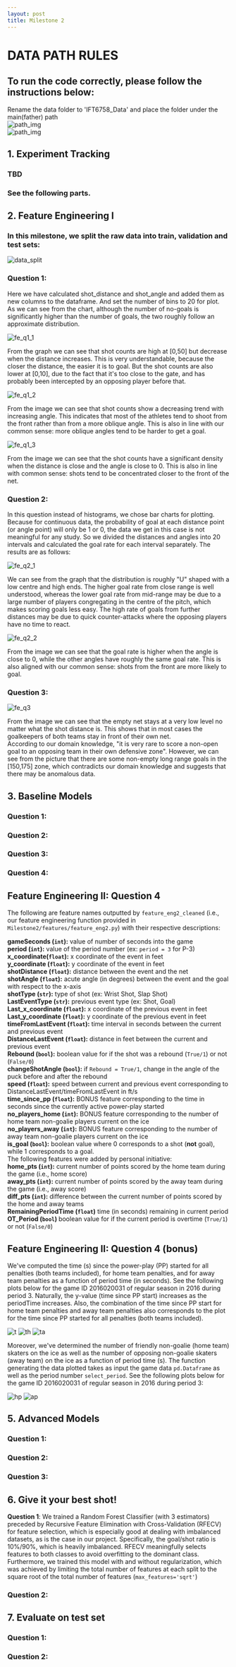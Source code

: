 ```yaml
---
layout: post
title: Milestone 2
---
```


# <strong>DATA PATH RULES</strong>
## To run the code correctly, please follow the instructions below:<br> 
Rename the data folder to 'IFT6758_Data' and place the folder under the main(father) path <br>
![path_img](../images/path1_m2.png)<br>![path_img](../images/path2_m2.png)<br>

## <strong>1. Experiment Tracking</strong>

### TBD

### See the following parts.

## <strong>2. Feature Engineering I</strong>

### In this milestone, we split the raw data into train, validation and test sets:

![data_split](../images/data_split_m2.png)

### <strong>Question 1</strong>: 

Here we have calculated shot_distance and shot_angle and added them as new columns to the dataframe. And set the number of bins to 20 for plot.<br>
As we can see from the chart, although the number of no-goals is significantly higher than the number of goals, the two roughly follow an approximate distribution.

![fe_q1_1](../images/m2_fe1_q1_1.png)

From the graph we can see that shot counts are high at [0,50] but decrease when the distance increases. This is very understandable, because the closer the distance, the easier it is to goal. But the shot counts are also lower at [0,10], due to the fact that it's too close to the gate, and has probably been intercepted by an opposing player before that.

![fe_q1_2](../images/m2_fe1_q1_2.png)

From the image we can see that shot counts show a decreasing trend with increasing angle. This indicates that most of the athletes tend to shoot from the front rather than from a more oblique angle. This is also in line with our common sense: more oblique angles tend to be harder to get a goal.

![fe_q1_3](../images/m2_fe1_q1_3.png)

From the image we can see that the shot counts have a significant density when the distance is close and the angle is close to 0. This is also in line with common sense: shots tend to be concentrated closer to the front of the net.

### <strong>Question 2</strong>:

In this question instead of histograms, we chose bar charts for plotting. Because for continuous data, the probability of goal at each distance point (or angle point) will only be 1 or 0, the data we get in this case is not meaningful for any study. So we divided the distances and angles into 20 intervals and calculated the goal rate for each interval separately. The results are as follows:

![fe_q2_1](../images/m2_fe1_q2_1.png)

We can see from the graph that the distribution is roughly "U" shaped with a low centre and high ends. The higher goal rate from close range is well understood, whereas the lower goal rate from mid-range may be due to a large number of players congregating in the centre of the pitch, which makes scoring goals less easy. The high rate of goals from further distances may be due to quick counter-attacks where the opposing players have no time to react.

![fe_q2_2](../images/m2_fe1_q2_2.png)

From the image we can see that the goal rate is higher when the angle is close to 0, while the other angles have roughly the same goal rate. This is also aligned with our common sense: shots from the front are more likely to goal.

### <strong>Question 3</strong>:

![fe_q3](../images/m2_fe1_q3.png)

From the image we can see that the empty net stays at a very low level no matter what the shot distance is. This shows that in most cases the goalkeepers of both teams stay in front of their own net.<br>
According to our domain knowledge, "it is very rare to score a non-open goal to an opposing team in their own defensive zone". However, we can see from the picture that there are some non-empty long range goals in the [150,175] zone, which contradicts our domain knowledge and suggests that there may be anomalous data.


## <strong>3. Baseline Models</strong>

### <strong>Question 1</strong>:

### <strong>Question 2</strong>:

### <strong>Question 3</strong>:

### <strong>Question 4</strong>:


## Feature Engineering II: Question 4

The following are feature names outputted by `feature_eng2_cleaned` (i.e., our feature engineering function provided in `Milestone2/features/feature_eng2.py`) with their respective descriptions:

 <strong>gameSeconds (`int`):</strong> value of number of seconds into the game  <br>
 <strong>period (`int`):</strong> value of the period number (ex: `period = 3` for P-3) <br>
 <strong>x_coordinate(`float`):</strong> x coordinate of the event in feet <br>
 <strong>y_coordinate (`float`):</strong> y coordinate of the event in feet  <br>
 <strong>shotDistance (`float`):</strong> distance between the event and the net  <br>
 <strong>shotAngle (`float`):</strong> acute angle (in degrees) between the event and the goal with respect to the x-axis  <br>
 <strong>shotType (`str`):</strong> type of shot (ex: Wrist Shot, Slap Shot)  <br>
 <strong>LastEventType (`str`):</strong> previous event type (ex: Shot, Goal)  <br>
 <strong>Last_x_coordinate (`float`):</strong> x coordinate of the previous event in feet <br>
 <strong>Last_y_coordinate (`float`):</strong> y coordinate of the previous event in feet <br>
 <strong>timeFromLastEvent (`float`):</strong> time interval in seconds between the current and previous event  <br>
 <strong>DistanceLastEvent (`float`):</strong> distance in feet between the current and previous event  <br>
 <strong>Rebound (`bool`):</strong> boolean value for if the shot was a rebound (`True/1`) or not (`False/0`) <br>
 <strong>changeShotAngle (`bool`):</strong> if `Rebound = True/1`, change in the angle of the puck before and after the rebound  <br>
 <strong>speed (`float`):</strong> speed between current and previous event corresponding to DistanceLastEvent/timeFromLastEvent in ft/s <br>
 <strong>time_since_pp (`float`):</strong> BONUS feature corresponding to the time in seconds since the currently active power-play started <br>
<strong>no_players_home (`int`):</strong> BONUS feature corresponding to the number of home team non-goalie players current on the ice <br>
 <strong>no_players_away (`int`):</strong> BONUS feature corresponding to the number of away team non-goalie players current on the ice <br>
 <strong>is_goal (`bool`):</strong> boolean value where 0 corresponds to a shot (<strong>not</strong> goal), while 1 corresponds to a goal.<br>
 The following features were added by personal initiative:<br>
 <strong>home_pts (`int`):</strong> current number of points scored by the home team during the game (i.e., home score) <br>
 <strong>away_pts (`int`):</strong> current number of points scored by the away team during the game (i.e., away score) <br>
 <strong>diff_pts (`int`):</strong> difference between the current number of points scored by the home and away teams <br>
 <strong>RemainingPeriodTime (`float`)</strong> time (in seconds) remaining in current period <br>
 <strong>OT_Period (`bool`) </strong> boolean value for if the current period is overtime (`True/1`) or not (`False/0`)

## Feature Engineering II: Question 4 (bonus)

We've computed the time (s) since the power-play (PP) started for all penalties (both teams included), for home team penalties, and for away team penalties as a function of period time (in seconds). See the following plots below for the game ID 2016020031 of regular season in 2016 during period 3. Naturally, the y-value (time since PP start) increases as the periodTime increases. Also, the combination of the time since PP start for home team penalties and away team penalties also corresponds to the plot for the time since PP started for all penalties (both teams included). 

![t](../images/timer.png)
![th](../images/timer_home.png)
![ta](../images/timer_away.png)

Moreover, we've determined the number of friendly non-goalie (home team) skaters on the ice as well as the number of opposing non-goalie skaters (away team) on the ice as a function of period time (s). The function generating the data plotted takes as input the game data `pd.Dataframe` as well as the period number `select_period`. See the following plots below for the game ID 2016020031 of regular season in 2016 during period 3:

![hp](../images/homeplayers.png)
![ap](../images/awayplayers.png)

## <strong>5. Advanced Models</strong>

### <strong>Question 1</strong>:

### <strong>Question 2</strong>:

### <strong>Question 3</strong>:


## <strong>6. Give it your best shot!</strong>

<strong>Question 1</strong>: We trained a Random Forest Classifier (with 3 estimators) preceded by Recursive Feature Elimination with Cross-Validation (RFECV) for feature selection, which is especially good at dealing with imbalanced datasets, as is the case in our project. Specifically, the goal/shot ratio is 10%/90%, which is heavily imbalanced. RFECV meaningfully selects features to both classes to avoid overfitting to the dominant class. Furthermore, we trained this model with and without regularization, which was achieved by limiting the total number of features at each split to the square root of the total number of features (`max_features='sqrt'`)

### <strong>Question 2</strong>:


## <strong>7. Evaluate on test set</strong>

### <strong>Question 1</strong>:

### <strong>Question 2</strong>: